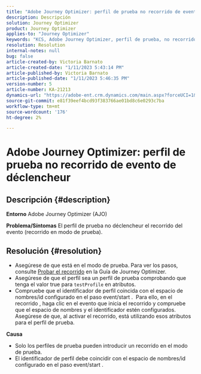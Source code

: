 ```yaml
---
title: "Adobe Journey Optimizer: perfil de prueba no recorrido de evento de déclencheur"
description: Descripción
solution: Journey Optimizer
product: Journey Optimizer
applies-to: "Journey Optimizer"
keywords: "KCS, Adobe Journey Optimizer, perfil de prueba, no recorrido de evento de déclencheur, AJO"
resolution: Resolution
internal-notes: null
bug: false
article-created-by: Victoria Barnato
article-created-date: "1/11/2023 5:43:14 PM"
article-published-by: Victoria Barnato
article-published-date: "1/11/2023 5:46:35 PM"
version-number: 5
article-number: KA-21213
dynamics-url: "https://adobe-ent.crm.dynamics.com/main.aspx?forceUCI=1&pagetype=entityrecord&etn=knowledgearticle&id=694ca26a-d791-ed11-aad1-6045bd006d92"
source-git-commit: e81f39eef4bcd93f383766ae01bd8c6e0293c7ba
workflow-type: tm+mt
source-wordcount: '176'
ht-degree: 2%

---
```


# Adobe Journey Optimizer: perfil de prueba no recorrido de evento de déclencheur

## Descripción {#description}

<b>Entorno</b>
Adobe Journey Optimizer (AJO)

<b>Problema/Síntomas</b>
El perfil de prueba no déclencheur el recorrido del evento (recorrido en modo de prueba).


## Resolución {#resolution}


- Asegúrese de que está en el modo de prueba. Para ver los pasos, consulte [Probar el recorrido](https://experienceleague.adobe.com/docs/journey-optimizer/using/orchestrate-journeys/create-journey/testing-the-journey.html) en la Guía de Journey Optimizer.
- Asegúrese de que el perfil sea un perfil de prueba comprobando que tenga el valor true para `testProfile` en atributos.
- Compruebe que el identificador de perfil coincida con el espacio de nombres/id configurado en el paso event/start .  Para ello, en el recorrido , haga clic en el evento que inicia el recorrido y compruebe que el espacio de nombres y el identificador estén configurados. Asegúrese de que, al activar el recorrido, está utilizando esos atributos para el perfil de prueba.

<b>Causa</b>
- Solo los perfiles de prueba pueden introducir un recorrido en el modo de prueba.
- El identificador de perfil debe coincidir con el espacio de nombres/id configurado en el paso event/start .

